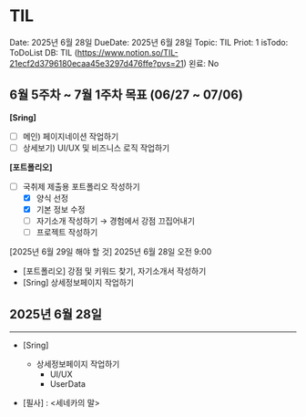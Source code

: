 # TIL

Date: 2025년 6월 28일
DueDate: 2025년 6월 28일
Topic: TIL
Priot: 1
isTodo: ToDoList
DB: TIL (https://www.notion.so/TIL-21ecf2d3796180ecaa45e3297d476ffe?pvs=21)
왼료: No

## 6월 5주차 ~ 7월 1주차 목표 (06/27 ~ 07/06)

**[Sring]**

- [ ]  메인) 페이지네이션 작업하기
- [ ]  상세보기) UI/UX 및 비즈니스 로직 작업하기

**[포트폴리오]**

- [ ]  국취제 제출용 포트폴리오 작성하기
    - [x]  양식 선정
    - [x]  기본 정보 수정
    - [ ]  자기소개 작성하기 → 경험에서 강점 끄집어내기
    - [ ]  프로젝트 작성하기

[2025년 6월 29일  해야 할 것] 2025년 6월 28일 오전 9:00 

- [포트폴리오] 강점 및 키워드 찾기, 자기소개서 작성하기
- [Sring] 상세정보페이지 작업하기

## 2025년 6월 28일

---

- [Sring]
    - 상세정보페이지 작업하기
        - UI/UX
        - UserData

- [필사] : <세네카의 말>